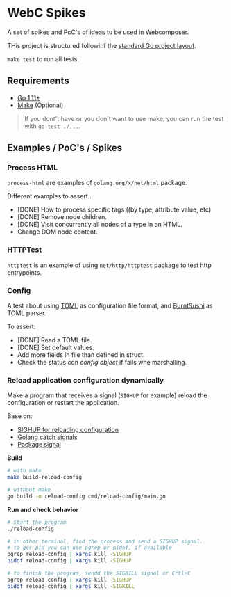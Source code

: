 # WebC Spikes

A set of spikes and PcC's of ideas tu be used in Webcomposer.

 THis project is structured followinf the [standard Go project layout](https://github.com/golang-standards/project-layout).

`make test` to run all tests.

## Requirements

- [Go 1.11+](https://golang.org/)
- [Make](https://www.gnu.org/software/make/) (Optional)

> If you dont't have or you don't want to use make, you can run the test with `go test ./...`.

## Examples / PoC's / Spikes

### Process HTML

`process-html` are examples of `golang.org/x/net/html` package.

Different examples to assert...

- [DONE] How to process specific tags ((by type, attribute value, etc)
- [DONE] Remove node children.
- [DONE] Visit concurrently all nodes of a type in an HTML.
- Change DOM node content.

### HTTPTest

`httptest` is an example of using `net/http/httptest` package to test http entrypoints.

### Config

A test about using [TOML](https://github.com/toml-lang/toml) as configuration file format, and [BurntSushi](https://github.com/BurntSushi/toml) as TOML parser.

To assert:

- [DONE] Read a TOML file.
- [DONE] Set default values.
- Add more fields in file than defined in struct.
- Check the status con *config object* if fails whe marshalling.

### Reload application configuration dynamically

Make a program that receives a signal (`SIGHUP` for example) reload the configuration or restart the application.

Base on:

- [SIGHUP for reloading configuration](https://stackoverflow.com/questions/19052354/sighup-for-reloading-configuration#28327659)
- [Golang catch signals](https://stackoverflow.com/questions/18106749/golang-catch-signals)
- [Package signal](https://golang.org/pkg/os/signal/#pkg-index)

**Build**

```bash
# with make
make build-reload-config

# without make
go build -o reload-config cmd/reload-config/main.go
```

**Run and check behavior**

```bash
# Start the program
./reload-config

# in other terminal, find the process and send a SIGHUP signal.
# to ger pid you can use pgrep or pidof, if available
pgrep reload-config | xargs kill -SIGHUP
pidof reload-config | xargs kill -SIGHUP

# to finish the program, sendd the SIGKILL signal or Crtl+C
pgrep reload-config | xargs kill -SIGHUP
pidof reload-config | xargs kill -SIGKILL
```
